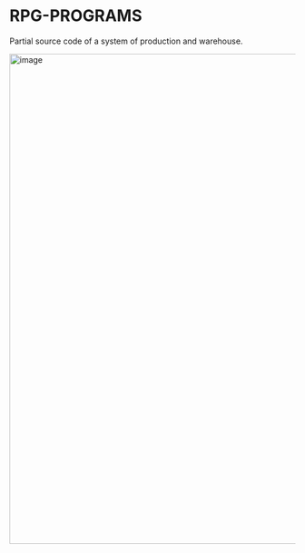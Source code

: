 # RPG-PROGRAMS

Partial source code of a system of production and warehouse.

<img width="862" alt="image" src="https://user-images.githubusercontent.com/3922089/230551768-1280bc8a-8b80-40c5-8623-41322137547f.png">
